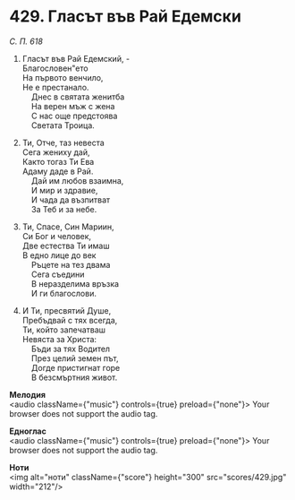 # 429. Гласът във Рай Едемски  

*С. П. 618*  

1. Гласът във Рай Едемский, -  
Благословен"ето  
На първото венчило,  
Не е престанало.  
    Днес в святата женитба  
    На верен мъж с жена  
    С нас още предстоява  
    Светата Троица.  

2. Ти, Отче, таз невеста  
Сега жениху дай,  
Както тогаз Ти Ева  
Адаму даде в Рай.  
    Дай им любов взаимна,  
    И мир и здравие,  
    И чада да възпитват  
    За Теб и за небе.  

3. Ти, Спасе, Син Мариин,  
Си Бог и человек,  
Две естества Ти имаш  
В едно лице до век  
    Ръцете на тез двама  
    Сега съедини  
    В неразделима връзка  
    И ги благослови.  

4. И Ти, пресвятий Душе,  
Пребъдвай с тях всегда,  
Ти, който запечатваш  
Невяста за Христа:  
    Бъди за тях Водител  
    През целий земен път,  
    Догде пристигнат горе  
    В безсмъртния живот.  

__Мелодия__  
<audio className={"music"} controls={true} preload={"none"}><source src="mp3/429.mp3" type="audio/mpeg"/>
Your browser does not support the audio tag.
</audio>  

__Едноглас__  
<audio className={"music"} controls={true} preload={"none"}><source src="transp/429.mp3" type="audio/mpeg"/>
Your browser does not support the audio tag.
</audio>  

__Ноти__  
<img alt="ноти" className={"score"} height="300" src="scores/429.jpg" width="212"/>
